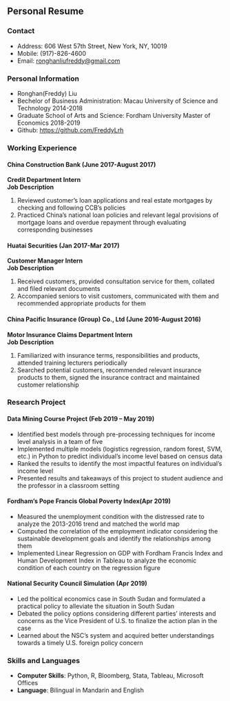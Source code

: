 ## Personal Resume  
### Contact 
+ Address: 606 West 57th Street, New York, NY, 10019 
+ Mobile: (917)-826-4600
+ Email: ronghanliufreddy@gmail.com  


### Personal Information  
+ Ronghan(Freddy) Liu
+ Bechelor of Business Administration: Macau University of Science and Technology  2014-2018
+ Graduate School of Arts and Science: Fordham University  Master of Economics 2018-2019 
+ Github: https://github.com/FreddyLrh  


### Working Experience  
#### China Construction Bank (June 2017-August 2017)  
**Credit Department Intern**  
**Job Description**  
1. Reviewed customer’s loan applications and real estate mortgages by checking and following CCB’s policies  
2. Practiced China’s national loan policies and relevant legal provisions of mortgage loans and overdue repayment through evaluating corresponding businesses  

#### Huatai Securities (Jan 2017-Mar 2017)  
**Customer Manager Intern**  
**Job Description**  
1. Received customers, provided consultation service for them, collated and filed relevant documents  
2. Accompanied seniors to visit customers, communicated with them and recommended appropriate products for them  


#### China Pacific Insurance (Group) Co., Ltd (June 2016-August 2016)  
**Motor Insurance Claims Department Intern**  
**Job Description**  
1. Familiarized with insurance terms, responsibilities and products, attended training lecturers periodically  
2. Searched potential customers, recommended relevant insurance products to them, signed the insurance contract and maintained customer relationship  


### Research Project  
#### Data Mining Course Project  (Feb 2019 – May 2019)
+ Identified best models through pre-processing techniques for income level analysis in a team of five  
+ Implemented multiple models (logistics regression, random forest, SVM, etc.) in Python to predict individual’s income level based on census data  
+ Ranked the results to identify the most impactful features on individual’s income level  
+ Presented results and takeaways of this project to student audience and the professor in a classroom setting  

#### Fordham’s Pope Francis Global Poverty Index(Apr 2019)  
+ Measured the unemployment condition with the distressed rate to analyze the 2013-2016 trend and matched the world map  
+ Computed the correlation of the employment indicator considering the sustainable development goals and identify the relationships among them  
+ Implemented Linear Regression on GDP with Fordham Francis Index and Human Development Index in Tableau to analyze the economic condition of each country on the regression figure  


#### National Security Council Simulation (Apr 2019)  
+ Led the political economics case in South Sudan and formulated a practical policy to alleviate the situation in South Sudan  
+ Debated the policy options considering different parties’ interests and concerns as the Vice President of U.S. to finalize the action plan in the case  
+ Learned about the NSC’s system and acquired better understandings towards a timely U.S. foreign policy concern  


### Skills and  Languages  
+ **Computer Skills**: Python, R, Bloomberg, Stata, Tableau, Microsoft Offices  
+ **Language**: Bilingual in Mandarin and English
